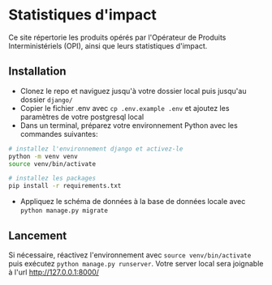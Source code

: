 # Statistiques d'impact

Ce site répertorie les produits opérés par l'Opérateur de Produits Interministériels (OPI), ainsi que leurs statistiques d'impact. 

## Installation 

- Clonez le repo et naviguez jusqu'à votre dossier local puis jusqu'au dossier `django/`
- Copier le fichier .env avec `cp .env.example .env` et ajoutez les paramètres de votre postgresql local
- Dans un terminal, préparez votre environnement Python avec les commandes suivantes:
```bash
# installez l'environnement django et activez-le
python -m venv venv
source venv/bin/activate

# installez les packages
pip install -r requirements.txt
```
- Appliquez le schéma de données à la base de données locale avec `python manage.py migrate`

## Lancement

Si nécessaire, réactivez l'environnement avec `source venv/bin/activate` puis exécutez `python manage.py runserver`. 
Votre server local sera joignable à l'url http://127.0.0.1:8000/

